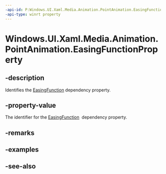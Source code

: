 ```yaml
---
-api-id: P:Windows.UI.Xaml.Media.Animation.PointAnimation.EasingFunctionProperty
-api-type: winrt property
---
```


<!-- Property syntax
public Windows.UI.Xaml.DependencyProperty EasingFunctionProperty { get; }
-->

# Windows.UI.Xaml.Media.Animation.PointAnimation.EasingFunctionProperty

## -description
Identifies the [EasingFunction](pointanimation_easingfunction.md) dependency property.



## -property-value
The identifier for the [EasingFunction](pointanimation_easingfunction.md)  dependency property.

## -remarks

## -examples

## -see-also
